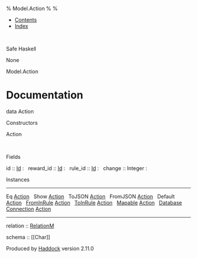 % Model.Action
% 
% 

-   [Contents](index.html)
-   [Index](doc-index.html)

 

Safe Haskell

None

Model.Action

Documentation
=============

data Action

Constructors

Action

 

Fields

id :: [Id](Model-General.html#t:Id)
:    
reward\_id :: [Id](Model-General.html#t:Id)
:    
rule\_id :: [Id](Model-General.html#t:Id)
:    
change :: Integer
:    

Instances

  ------------------------------------------------------------------------------------------------------------------------------------ ---
  Eq [Action](Model-Action.html#t:Action)                                                                                               
  Show [Action](Model-Action.html#t:Action)                                                                                             
  ToJSON [Action](Model-Action.html#t:Action)                                                                                           
  FromJSON [Action](Model-Action.html#t:Action)                                                                                         
  Default [Action](Model-Action.html#t:Action)                                                                                          
  [FromInRule](Data-InRules.html#t:FromInRule) [Action](Model-Action.html#t:Action)                                                     
  [ToInRule](Data-InRules.html#t:ToInRule) [Action](Model-Action.html#t:Action)                                                         
  [Mapable](Model-General.html#t:Mapable) [Action](Model-Action.html#t:Action)                                                          
  [Database](Model-General.html#t:Database) [Connection](Data-SqlTransaction.html#t:Connection) [Action](Model-Action.html#t:Action)    
  ------------------------------------------------------------------------------------------------------------------------------------ ---

relation :: [RelationM](Data-Relation.html#t:RelationM)

schema :: [[Char]]

Produced by [Haddock](http://www.haskell.org/haddock/) version 2.11.0
